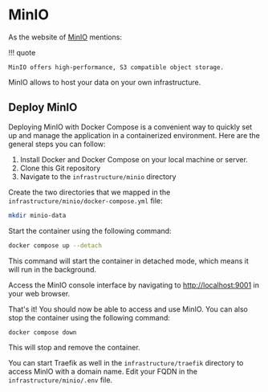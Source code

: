 # MinIO

As the website of [MinIO](https://min.io/) mentions:

!!! quote

	MinIO offers high-performance, S3 compatible object storage.

MinIO allows to host your data on your own infrastructure.

## Deploy MinIO

Deploying MinIO with Docker Compose is a convenient way to quickly set up and manage the application in a containerized environment. Here are the general steps you can follow:

1. Install Docker and Docker Compose on your local machine or server.
2. Clone this Git repository
3. Navigate to the `infrastructure/minio` directory

Create the two directories that we mapped in the `infrastructure/minio/docker-compose.yml` file:

```sh title="In a terminal, execute the following command(s)" 
mkdir minio-data
```

Start the container using the following command:

```sh title="In a terminal, execute the following command(s)"
docker compose up --detach
```

This command will start the container in detached mode, which means it will run in the background.

Access the MinIO console interface by navigating to <http://localhost:9001> in your web browser.

That's it! You should now be able to access and use MinIO. You can also stop the container using the following command:

```sh title="In a terminal, execute the following command(s)"
docker compose down
```

This will stop and remove the container.

You can start Traefik as well in the `infrastructure/traefik` directory to access MinIO with a domain name. Edit your FQDN in the `infrastructure/minio/.env` file.
